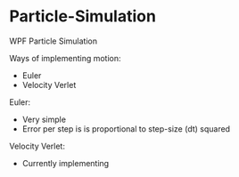 # Particle-Simulation
WPF Particle Simulation

Ways of implementing motion:
 - Euler
 - Velocity Verlet

Euler:
 - Very simple
 - Error per step is is proportional to step-size (dt) squared
 
Velocity Verlet:
 - Currently implementing
